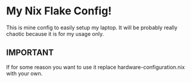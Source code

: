 # My Nix Flake Config!
This is mine config to easily setup my laptop. It will be probably really chaotic because it is for my usage only.

## IMPORTANT

If for some reason you want to use it replace hardware-configuration.nix with your own.
